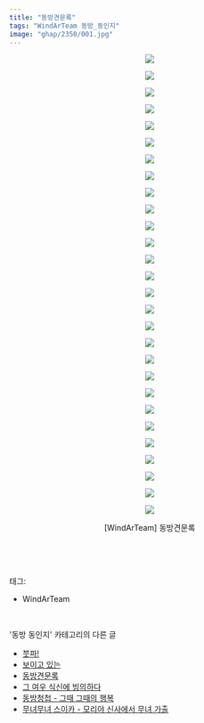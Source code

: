 ```yaml
---
title: "동방견문록"
tags: "WindArTeam 동방_동인지"
image: "ghap/2350/001.jpg"
---
```

<div class="article">
<p style="text-align: center; clear: none; float: none;"><img src="{{ site.nasurl }}/ghap/2350/001.jpg"/></p>
<p style="text-align: center; clear: none; float: none;"><img src="{{ site.nasurl }}/ghap/2350/002.jpg"/></p>
<p style="text-align: center; clear: none; float: none;"><img src="{{ site.nasurl }}/ghap/2350/003.jpg"/></p>
<p style="text-align: center; clear: none; float: none;"><img src="{{ site.nasurl }}/ghap/2350/004.jpg"/></p>
<p style="text-align: center; clear: none; float: none;"><img src="{{ site.nasurl }}/ghap/2350/005.jpg"/></p>
<p style="text-align: center; clear: none; float: none;"><img src="{{ site.nasurl }}/ghap/2350/006.jpg"/></p>
<p style="text-align: center; clear: none; float: none;"><img src="{{ site.nasurl }}/ghap/2350/007.jpg"/></p>
<p style="text-align: center; clear: none; float: none;"><img src="{{ site.nasurl }}/ghap/2350/008.jpg"/></p>
<p style="text-align: center; clear: none; float: none;"><img src="{{ site.nasurl }}/ghap/2350/009.jpg"/></p>
<p style="text-align: center; clear: none; float: none;"><img src="{{ site.nasurl }}/ghap/2350/010.jpg"/></p>
<p style="text-align: center; clear: none; float: none;"><img src="{{ site.nasurl }}/ghap/2350/011.jpg"/></p>
<p style="text-align: center; clear: none; float: none;"><img src="{{ site.nasurl }}/ghap/2350/012.jpg"/></p>
<p style="text-align: center; clear: none; float: none;"><img src="{{ site.nasurl }}/ghap/2350/013.jpg"/></p>
<p style="text-align: center; clear: none; float: none;"><img src="{{ site.nasurl }}/ghap/2350/014.jpg"/></p>
<p style="text-align: center; clear: none; float: none;"><img src="{{ site.nasurl }}/ghap/2350/015.jpg"/></p>
<p style="text-align: center; clear: none; float: none;"><img src="{{ site.nasurl }}/ghap/2350/016.jpg"/></p>
<p style="text-align: center; clear: none; float: none;"><img src="{{ site.nasurl }}/ghap/2350/017.jpg"/></p>
<p style="text-align: center; clear: none; float: none;"><img src="{{ site.nasurl }}/ghap/2350/018.jpg"/></p>
<p style="text-align: center; clear: none; float: none;"><img src="{{ site.nasurl }}/ghap/2350/019.jpg"/></p>
<p style="text-align: center; clear: none; float: none;"><img src="{{ site.nasurl }}/ghap/2350/020.jpg"/></p>
<p style="text-align: center; clear: none; float: none;"><img src="{{ site.nasurl }}/ghap/2350/021.jpg"/></p>
<p style="text-align: center; clear: none; float: none;"><img src="{{ site.nasurl }}/ghap/2350/022.jpg"/></p>
<p style="text-align: center; clear: none; float: none;"><img src="{{ site.nasurl }}/ghap/2350/023.jpg"/></p>
<p style="text-align: center; clear: none; float: none;"><img src="{{ site.nasurl }}/ghap/2350/024.jpg"/></p>
<p style="text-align: center; clear: none; float: none;"><img src="{{ site.nasurl }}/ghap/2350/025.jpg"/></p>
<p style="text-align: center; clear: none; float: none;"><img src="{{ site.nasurl }}/ghap/2350/026.jpg"/></p>
<p style="text-align: center; clear: none; float: none;"><img src="{{ site.nasurl }}/ghap/2350/027.jpg"/></p>
<p style="text-align: center; clear: none; float: none;"><img src="{{ site.nasurl }}/ghap/2350/028.jpg"/></p>
<p style="text-align: center; clear: none; float: none;">[WindArTeam] 동방견문록</p>
<p><br/></p>
</div><br/>
<div class="tagTrail">
<p>태그: </p>
<ul>
<li>WindArTeam</li>
</ul>
</div><br/>
<div class="another">
<p>'동방 동인지' 카테고리의 다른 글</p>
<ul>
<li><a href="/2016-09-26-ghap_2352">붓파!</a></li>
<li><a href="/2016-09-26-ghap_2351">보이고 있는</a></li>
<li><a href="/2016-09-26-ghap_2350">동방견문록</a></li>
<li><a href="/2016-09-25-ghap_2347">그 여우 식신에 빙의하다</a></li>
<li><a href="/2016-09-25-ghap_2346">동방청첩 - 그때 그때의 행복</a></li>
<li><a href="/2016-09-25-ghap_2345">무녀무녀 스이카 - 모리야 신사에서 무녀 가출</a></li>
</ul>
</div><br/>
<div class="cb_module cb_fluid">
<div class="cb_wrt cb_profile">
</div><!-- commentList close -->
</div><br/>
